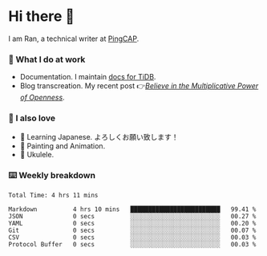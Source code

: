 # Hi there 👋

I am Ran, a technical writer at [PingCAP](https://pingcap.com/).

### 📝 What I do at work

- Documentation. I maintain [docs for TiDB](https://github.com/pingcap/docs).
- Blog transcreation. My recent post 👉[*Believe in the Multiplicative Power of Openness*](https://pingcap.com/blog/believe-in-the-multiplicative-power-of-openness-open-source-community).

### 🤠 I also love

- 💬 Learning Japanese. よろしくお願い致します！
- 🎨 Painting and Animation.
- 🎵 Ukulele.

### ⌨️ Weekly breakdown

<!--START_SECTION:waka-->

```text
Total Time: 4 hrs 11 mins

Markdown          4 hrs 10 mins   █████████████████████████   99.41 %
JSON              0 secs          ░░░░░░░░░░░░░░░░░░░░░░░░░   00.27 %
YAML              0 secs          ░░░░░░░░░░░░░░░░░░░░░░░░░   00.20 %
Git               0 secs          ░░░░░░░░░░░░░░░░░░░░░░░░░   00.07 %
CSV               0 secs          ░░░░░░░░░░░░░░░░░░░░░░░░░   00.03 %
Protocol Buffer   0 secs          ░░░░░░░░░░░░░░░░░░░░░░░░░   00.03 %
```

<!--END_SECTION:waka-->
